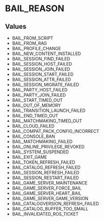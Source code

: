 # BAIL_REASON

## Values
* BAIL_FROM_SCRIPT
* BAIL_FROM_RAG
* BAIL_PROFILE_CHANGE
* BAIL_NEW_CONTENT_INSTALLED
* BAIL_SESSION_FIND_FAILED
* BAIL_SESSION_HOST_FAILED
* BAIL_SESSION_JOIN_FAILED
* BAIL_SESSION_START_FAILED
* BAIL_SESSION_ATTR_FAILED
* BAIL_SESSION_MIGRATE_FAILED
* BAIL_PARTY_HOST_FAILED
* BAIL_PARTY_JOIN_FAILED
* BAIL_START_TIMED_OUT
* BAIL_OUT_OF_MEMORY
* BAIL_TRANSITION_LAUNCH_FAILED
* BAIL_END_TIMED_OUT
* BAIL_MATCHMAKING_TIMED_OUT
* BAIL_CLOUD_FAILED
* BAIL_COMPAT_PACK_CONFIG_INCORRECT
* BAIL_CONSOLE_BAN
* BAIL_MATCHMAKING_FAILED
* BAIL_ONLINE_PRIVILEGE_REVOKED
* BAIL_SYSTEM_SUSPENDED
* BAIL_EXIT_GAME
* BAIL_TOKEN_REFRESH_FAILED
* BAIL_CATALOG_REFRESH_FAILED
* BAIL_SESSION_REFRESH_FAILED
* BAIL_SESSION_RESTART_FAILED
* BAIL_GAME_SERVER_MAINTENANCE
* BAIL_GAME_SERVER_FORCE_BAIL
* BAIL_GAME_SERVER_HEART_BAIL
* BAIL_GAME_SERVER_GAME_VERSION
* BAIL_CATALOGVERSION_REFRESH_FAILED
* BAIL_CATALOG_BUFFER_TOO_SMALL
* BAIL_INVALIDATED_ROS_TICKET